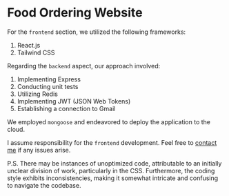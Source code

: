 # Food Ordering Website

For the `frontend` section, we utilized the following frameworks:

1. React.js
2. Tailwind CSS

Regarding the `backend` aspect, our approach involved:

1. Implementing Express
2. Conducting unit tests
3. Utilizing Redis
4. Implementing JWT (JSON Web Tokens)
5. Establishing a connection to Gmail

We employed `mongoose` and endeavored to deploy the application to the cloud.

I assume responsibility for the `frontend` development. Feel free to [contact me](mailto:xiangyi.huang0213@gmail.com) if any issues arise.

P.S.
There may be instances of unoptimized code, attributable to an initially unclear division of work, particularly in the CSS. Furthermore, the coding style exhibits inconsistencies, making it somewhat intricate and confusing to navigate the codebase.
